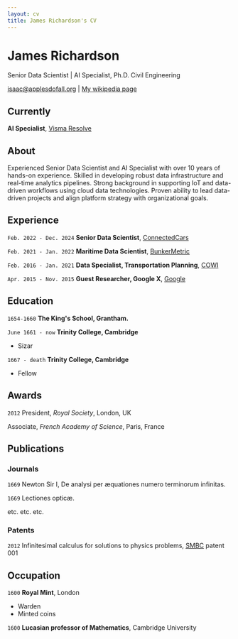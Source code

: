 ```yaml
---
layout: cv
title: James Richardson's CV
---
```

# James Richardson
Senior Data Scientist | AI Specialist, Ph.D. Civil Engineering

<div id="webaddress">
<a href="isaac@applesdofall.org">isaac@applesdofall.org</a>
| <a href="http://en.wikipedia.org/wiki/Isaac_Newton">My wikipedia page</a>
</div>


## Currently

__AI Specialist__, <a href="https://resolve.visma.com/">Visma Resolve</a>

## About

Experienced Senior Data Scientist and AI Specialist with over 10 years of hands-on experience. Skilled in developing robust data
infrastructure and real-time analytics pipelines. Strong background in supporting IoT and data-driven workflows
using cloud data technologies. Proven ability to lead data-driven projects and align platform strategy with organizational goals.

## Experience

`Feb. 2022 - Dec. 2024`
__Senior Data Scientist__, <a href="https://connectedcars.io">ConnectedCars</a>

`Feb. 2021 - Jan. 2022`
__Maritime Data Scientist__, <a href="https://thehub.io/startups/bunkermetric">BunkerMetric</a>

`Feb. 2016 - Jan. 2021`
__Data Specialist, Transportation Planning__, <a href="https://cowi.com">COWI</a>

`Apr. 2015 - Nov. 2015`
__Guest Researcher, Google X__, <a href="https://google.com">Google</a>

## Education

`1654-1660`
__The King's School, Grantham.__

`June 1661 - now`
__Trinity College, Cambridge__

- Sizar

`1667 - death`
__Trinity College, Cambridge__

- Fellow



## Awards

`2012`
President, *Royal Society*, London, UK

Associate, *French Academy of Science*, Paris, France



## Publications

<!-- A list is also available [online](http://scholar.google.co.uk/citations?user=LTOTl0YAAAAJ) -->

### Journals

`1669`
Newton Sir I, De analysi per æquationes numero terminorum infinitas. 

`1669`
Lectiones opticæ.

etc. etc. etc.

### Patents

`2012`
Infinitesimal calculus for solutions to physics problems, [SMBC](http://www.techdirt.com/articles/20121011/09312820678/if-patents-had-been-around-time-newton.shtml) patent 001


## Occupation

`1600`
__Royal Mint__, London

- Warden
- Minted coins

`1600`
__Lucasian professor of Mathematics__, Cambridge University



<!-- ### Footer

Last updated: May 2013 -->


